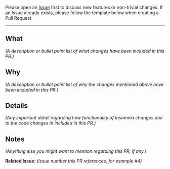 Please open an [Issue](https://github.com/getinsomnia/insomnia/issues/new) first to discuss new features or non-trivial changes. If an Issue already exists, please follow the template below when creating a Pull Request.
____

## What
_(A description or bullet point list of what changes have been included in this PR.)_

## Why
_(A description or bullet point list of why the changes mentioned above have been included in this PR.)_

## Details
_(Any important detail regarding how functionality of Insomnia changes due to the code changes in included in this PR.)_

## Notes
_(Anything else you might want to mention regarding this PR, if any.)_

**Related Issue**: _(Issue number this PR references, for example #4)_

